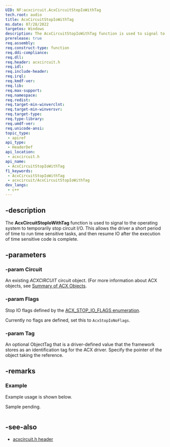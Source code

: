 ```yaml
---
UID: NF:acxcircuit.AcxCircuitStopIoWithTag
tech.root: audio
title: AcxCircuitStopIoWithTag
ms.date: 07/28/2022
targetos: Windows
description: The AcxCircuitStopIoWithTag function is used to signal to the operating system to temporarily stop circuit I/O. 
prerelease: true
req.assembly: 
req.construct-type: function
req.ddi-compliance: 
req.dll: 
req.header: acxcircuit.h
req.idl: 
req.include-header: 
req.irql: 
req.kmdf-ver: 
req.lib: 
req.max-support: 
req.namespace: 
req.redist: 
req.target-min-winverclnt: 
req.target-min-winversvr: 
req.target-type: 
req.type-library: 
req.umdf-ver: 
req.unicode-ansi: 
topic_type:
 - apiref
api_type:
 - HeaderDef
api_location:
 - acxcircuit.h
api_name:
 - AcxCircuitStopIoWithTag
f1_keywords:
 - AcxCircuitStopIoWithTag
 - acxcircuit/AcxCircuitStopIoWithTag
dev_langs:
 - c++
---
```


## -description

The **AcxCircuitStopIoWithTag** function is used to signal to the operating system to temporarily stop circuit I/O. This allows the driver a short period of time to run time sensitive tasks, and then resume IO after the execution of time sensitive code is complete.

## -parameters

### -param Circuit

An existing *ACXCIRCUIT* circuit object.  (For more information about ACX objects, see [Summary of ACX Objects](/windows-hardware/drivers/audio/acx-summary-of-objects).

### -param Flags

Stop IO flags defined by the [ACX_STOP_IO_FLAGS enumeration](ne-acxcircuit-acx_stop_io_flags.md).

Currently no flags are defined, set this to `AcxStopIoNoFlags`.

### -param Tag

An optional ObjectTag that is a driver-defined value that the framework stores as an identification tag for the ACX driver. Specify the pointer of the object taking the reference.

## -remarks

### Example

Example usage is shown below.

Sample pending.

```cpp

```

## -see-also

- [acxcircuit.h header](index.md)

